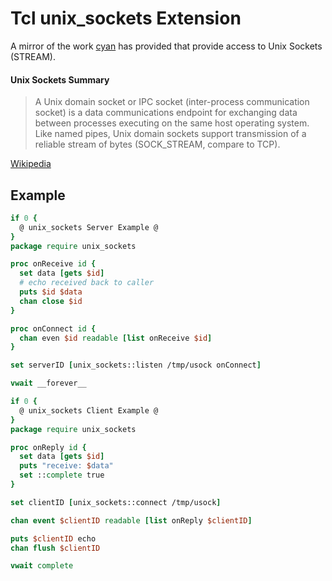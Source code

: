# Tcl unix_sockets Extension

A mirror of the work [cyan](https://sourceforge.net/u/cyan/profile/) has
provided that provide access to Unix Sockets (STREAM).  


#### Unix Sockets Summary

> A Unix domain socket or IPC socket (inter-process communication socket) is a data communications endpoint for exchanging data between processes executing on the same host operating system. Like named pipes, Unix domain sockets support transmission of a reliable stream of bytes (SOCK_STREAM, compare to TCP).

[Wikipedia](https://en.wikipedia.org/wiki/Unix_domain_socket)

## Example

```tcl
if 0 {
  @ unix_sockets Server Example @
}
package require unix_sockets

proc onReceive id {
  set data [gets $id]
  # echo received back to caller
  puts $id $data
  chan close $id
}

proc onConnect id {
  chan even $id readable [list onReceive $id]
}

set serverID [unix_sockets::listen /tmp/usock onConnect]

vwait __forever__
```

```tcl
if 0 {
  @ unix_sockets Client Example @
}
package require unix_sockets

proc onReply id {
  set data [gets $id]
  puts "receive: $data"
  set ::complete true
}

set clientID [unix_sockets::connect /tmp/usock]

chan event $clientID readable [list onReply $clientID]

puts $clientID echo
chan flush $clientID

vwait complete
```
